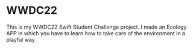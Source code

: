 # WWDC22
This is my WWDC22 Swift Student Challenge project. I made an Ecology APP in which you have to learn how to take care of the environment in a playful way
